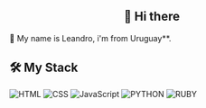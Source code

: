 ## <h2 align="center">👋 Hi there</h2>

📌 My name is Leandro, i'm from Uruguay**.

## 🛠 My Stack

![HTML](https://img.shields.io/badge/HTML-000?style=for-the-badge&logo=html5) ![CSS](https://img.shields.io/badge/CSS-000?style=for-the-badge&logo=css3&logoColor=1572B6) ![JavaScript](https://img.shields.io/badge/JavaScript-000?style=for-the-badge&logo=javascript) ![PYTHON](https://img.shields.io/badge/python-3670A0?style=for-the-badge&logo=python&logoColor=ffdd54)
![RUBY](https://img.shields.io/badge/Ruby-CC342D?style=for-the-badge&logo=ruby&logoColor=white)



